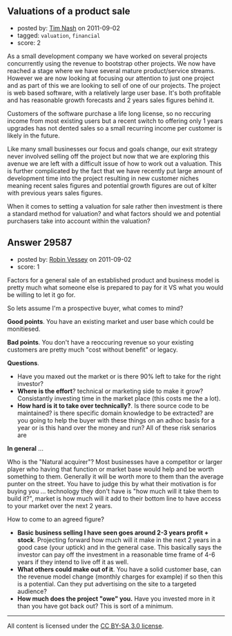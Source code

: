 ## Valuations of a product sale

- posted by: [Tim Nash](https://stackexchange.com/users/-1/7035-tim-nash) on 2011-09-02
- tagged: `valuation`, `financial`
- score: 2

As a small development company we have worked on several projects concurrently using the revenue to bootstrap other projects. We now have reached a stage where we have several mature product/service streams. However we are now looking at focusing our attention to just one project and as part of this we are looking to sell of one of our projects. The project is web based software,  with a relatively large user base. It's both profitable and has reasonable growth forecasts and 2 years sales figures behind it. 

Customers of the software purchase a life long license, so no reccuring income from most existing users but a recent switch to offering only 1 years upgrades has not dented sales so a small recurring income per customer is likely in the future. 

Like many small businesses our focus and goals change, our exit strategy never involved selling off the project but now that we are exploring this avenue we are left with a difficult issue of how to work out a valuation. This is further complicated by the fact that we have recently put large amount of development time into the project resulting in new customer niches meaning recent sales figures and potential growth figures are out of kilter with previous years sales figures.

When it comes to setting a valuation for sale rather then investment is there a standard method for valuation? and what factors should we and potential purchasers take into account within the valuation?


## Answer 29587

- posted by: [Robin Vessey](https://stackexchange.com/users/-1/984-robin-vessey) on 2011-09-02
- score: 1

Factors for a general sale of an established product and business model is pretty much what someone else is prepared to pay for it VS what you would be willing to let it go for.

So lets assume I'm a prospective buyer, what comes to mind?

**Good points**. You have an existing market and user base which could be monitiesed.  

**Bad points**. You don't have a reoccuring revenue so your existing customers are pretty much "cost without benefit" or legacy.

**Questions**. 

 - Have you maxed out the market or is there 90% left to take for the right investor?
 - **Where is the effort**? technical or marketing side to make it grow? Consistantly investing time in the market place (this costs me the a lot).
 - **How hard is it to take over technically?**. Is there source code to be maintained? is there specific domain knowledge to be extracted? are you going to help the buyer with these things on an adhoc basis for a year or is this hand over the money and run? All of these risk senarios are 

**In general** ...

Who is the "Natural acquirer"? Most businesses have a competitor or larger player who having that function or market base would help and be worth something to them. Generally it will be worth more to them than the average punter on the street. You have to judge this by what their motivation is for buying you ... technology they don't have is "how much will it take them to build it?", market is how much will it add to their bottom line to have access to your market over the next 2 years.

How to come to an agreed figure?

 - **Basic business selling I have seen goes around 2-3 years profit + stock**. Projecting forward how much will it make in the next 2 years in a good case (your uptick) and in the general case. This basically says the investor can pay off the investment in a reasonable time frame of 4-6 years if they intend to live off it as well. 
 - **What others could make out of it**. You have a solid customer base, can the revenue model change (monthly charges for example) if so then this is a potential. Can they put advertising on the site to a targeted audience?
 - **How much does the project "owe" you.** Have you invested more in it than you have got back out? This is sort of a minimum.





---

All content is licensed under the [CC BY-SA 3.0 license](https://creativecommons.org/licenses/by-sa/3.0/).
